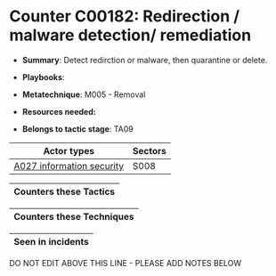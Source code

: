# Counter C00182: Redirection / malware detection/ remediation

* **Summary**: Detect redirction or malware, then quarantine or delete.

* **Playbooks**: 

* **Metatechnique**: M005 - Removal

* **Resources needed:** 

* **Belongs to tactic stage**: TA09


| Actor types | Sectors |
| ----------- | ------- |
| [A027 information security](../../generated_pages/actortypes/A027.md) | S008 |



| Counters these Tactics |
| ---------------------- |



| Counters these Techniques |
| ------------------------- |



| Seen in incidents |
| ----------------- |


DO NOT EDIT ABOVE THIS LINE - PLEASE ADD NOTES BELOW